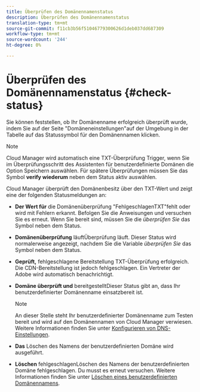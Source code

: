 ```yaml
---
title: Überprüfen des Domänennamenstatus
description: Überprüfen des Domänennamenstatus
translation-type: tm+mt
source-git-commit: f11cb3b56f51046779300626d1deb037dd687309
workflow-type: tm+mt
source-wordcount: '244'
ht-degree: 0%

---
```



# Überprüfen des Domänennamenstatus {#check-status}

Sie können feststellen, ob Ihr Domänenname erfolgreich überprüft wurde, indem Sie auf der Seite &quot;Domäneneinstellungen&quot;auf der Umgebung in der Tabelle auf das Statussymbol für den Domänennamen klicken.

>[!NOTE]
>Cloud Manager wird automatisch eine TXT-Überprüfung Trigger, wenn Sie im Überprüfungsschritt des Assistenten für benutzerdefinierte Domänen die Option Speichern auswählen. Für spätere Überprüfungen müssen Sie das Symbol **verify wiederum** neben dem Status aktiv auswählen.

Cloud Manager überprüft den Domänenbesitz über den TXT-Wert und zeigt eine der folgenden Statusmeldungen an:

* **Der Wert für**
die Domänenüberprüfung &quot;FehlgeschlagenTXT&quot;fehlt oder wird mit Fehlern erkannt. Befolgen Sie die Anweisungen und versuchen Sie es erneut. Wenn Sie bereit sind, müssen Sie die 
*überprüfen Sie* das Symbol neben dem Status.

* **Domänenüberprüfung**
läuftÜberprüfung läuft. Dieser Status wird normalerweise angezeigt, nachdem Sie die Variable 
*überprüfen Sie* das Symbol neben dem Status.

* **Geprüft,**
fehlgeschlagene Bereitstellung TXT-Überprüfung erfolgreich. Die CDN-Bereitstellung ist jedoch fehlgeschlagen. Ein Vertreter der Adobe wird automatisch benachrichtigt.

* **Domäne überprüft und**
bereitgestelltDieser Status gibt an, dass Ihr benutzerdefinierter Domänenname einsatzbereit ist.
   >[!NOTE]
   >An dieser Stelle steht Ihr benutzerdefinierter Domänenname zum Testen bereit und wird auf den Domänennamen von Cloud Manager verwiesen. Weitere Informationen finden Sie unter [Konfigurieren von DNS-Einstellungen](/help/implementing/cloud-manager/custom-domain-names/configure-dns-settings.md).

* **Das**
Löschen des Namens der benutzerdefinierten Domäne wird ausgeführt.

* **Löschen**
fehlgeschlagenLöschen des Namens der benutzerdefinierten Domäne fehlgeschlagen. Du musst es erneut versuchen. Weitere Informationen finden Sie unter [Löschen eines benutzerdefinierten Domänennamens](/help/implementing/cloud-manager/custom-domain-names/delete-custom-domain-name.md).

